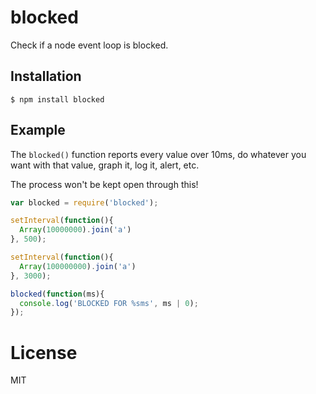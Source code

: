 
# blocked

  Check if a node event loop is blocked. 

## Installation

```
$ npm install blocked
```

## Example

  The `blocked()` function reports every value over 10ms, do whatever
  you want with that value, graph it, log it, alert, etc.

  The process won't be kept open through this!

```js
var blocked = require('blocked');

setInterval(function(){
  Array(10000000).join('a')
}, 500);

setInterval(function(){
  Array(100000000).join('a')
}, 3000);

blocked(function(ms){
  console.log('BLOCKED FOR %sms', ms | 0);
});
```

# License

  MIT
